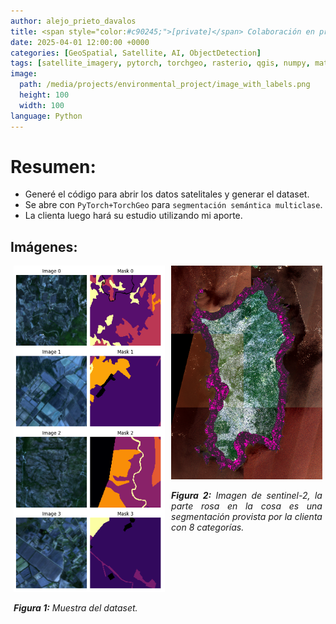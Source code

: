 ```yaml
---
author: alejo_prieto_davalos
title: <span style="color:#c90245;">[private]</span> Colaboración en proyecto ambiental con Imágenes Satelitales y PyTorch+TorchGeo
date: 2025-04-01 12:00:00 +0000
categories: [GeoSpatial, Satellite, AI, ObjectDetection]
tags: [satellite_imagery, pytorch, torchgeo, rasterio, qgis, numpy, matplotlib]
image:
  path: /media/projects/environmental_project/image_with_labels.png
  height: 100
  width: 100
language: Python
---
```


# Resumen:
- Generé el código para abrir los datos satelitales y generar el dataset.
- Se abre con `PyTorch+TorchGeo` para `segmentación semántica multiclase`.
- La clienta luego hará su estudio utilizando mi aporte.


## Imágenes:
<div style="display: flex; flex-wrap: wrap; justify-content: space-around;">
  <div style="flex-basis: 48%; max-width: 300px; margin-bottom: 20px; text-align: justify;">
    <img src="/media/projects/environmental_project/batch.png" alt="Dataset generado." style="max-width: 300px; width: 100%; height: auto;">
    <p style="width: 100%; max-width: 300px;"><em><b>Figura 1:</b> Muestra del dataset.</em></p>
  </div>

  <div style="flex-basis: 48%; max-width: 300px; margin-bottom: 20px; text-align: justify;">
    <img src="/media/projects/environmental_project/image_with_labels.png" alt="Imagen satelital con label" style="max-width: 300px; width: 100%; height: auto;">
    <p style="width: 100%; max-width: 300px;"><em><b>Figura 2:</b> Imagen de sentinel-2, la parte rosa en la cosa es una segmentación provista por la clienta con 8 categorías.</em></p>
  </div>
</div>
